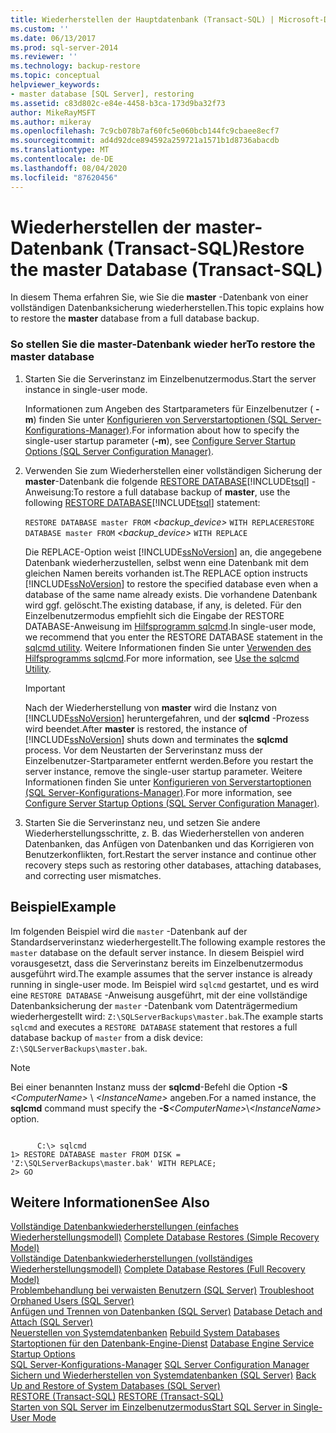 ```yaml
---
title: Wiederherstellen der Hauptdatenbank (Transact-SQL) | Microsoft-Dokumentation
ms.custom: ''
ms.date: 06/13/2017
ms.prod: sql-server-2014
ms.reviewer: ''
ms.technology: backup-restore
ms.topic: conceptual
helpviewer_keywords:
- master database [SQL Server], restoring
ms.assetid: c83d802c-e84e-4458-b3ca-173d9ba32f73
author: MikeRayMSFT
ms.author: mikeray
ms.openlocfilehash: 7c9cb078b7af60fc5e060bcb144fc9cbaee8ecf7
ms.sourcegitcommit: ad4d92dce894592a259721a1571b1d8736abacdb
ms.translationtype: MT
ms.contentlocale: de-DE
ms.lasthandoff: 08/04/2020
ms.locfileid: "87620456"
---
```

# <a name="restore-the-master-database-transact-sql"></a><span data-ttu-id="f90d0-102">Wiederherstellen der master-Datenbank (Transact-SQL)</span><span class="sxs-lookup"><span data-stu-id="f90d0-102">Restore the master Database (Transact-SQL)</span></span>
  <span data-ttu-id="f90d0-103">In diesem Thema erfahren Sie, wie Sie die **master** -Datenbank von einer vollständigen Datenbanksicherung wiederherstellen.</span><span class="sxs-lookup"><span data-stu-id="f90d0-103">This topic explains how to restore the **master** database from a full database backup.</span></span>  
  
### <a name="to-restore-the-master-database"></a><span data-ttu-id="f90d0-104">So stellen Sie die master-Datenbank wieder her</span><span class="sxs-lookup"><span data-stu-id="f90d0-104">To restore the master database</span></span>  
  
1.  <span data-ttu-id="f90d0-105">Starten Sie die Serverinstanz im Einzelbenutzermodus.</span><span class="sxs-lookup"><span data-stu-id="f90d0-105">Start the server instance in single-user mode.</span></span>  
  
     <span data-ttu-id="f90d0-106">Informationen zum Angeben des Startparameters für Einzelbenutzer ( **-m**) finden Sie unter [Konfigurieren von Serverstartoptionen &#40;SQL Server-Konfigurations-Manager&#41;](../../database-engine/configure-windows/scm-services-configure-server-startup-options.md).</span><span class="sxs-lookup"><span data-stu-id="f90d0-106">For information about how to specify the single-user startup parameter (**-m**), see [Configure Server Startup Options &#40;SQL Server Configuration Manager&#41;](../../database-engine/configure-windows/scm-services-configure-server-startup-options.md).</span></span>  
  
2.  <span data-ttu-id="f90d0-107">Verwenden Sie zum Wiederherstellen einer vollständigen Sicherung der **master**-Datenbank die folgende [RESTORE DATABASE](/sql/t-sql/statements/restore-statements-transact-sql)[!INCLUDE[tsql](../../includes/tsql-md.md)] -Anweisung:</span><span class="sxs-lookup"><span data-stu-id="f90d0-107">To restore a full database backup of **master**, use the following [RESTORE DATABASE](/sql/t-sql/statements/restore-statements-transact-sql)[!INCLUDE[tsql](../../includes/tsql-md.md)] statement:</span></span>  
  
     <span data-ttu-id="f90d0-108">`RESTORE DATABASE master FROM`  *<backup_device>*  `WITH REPLACE`</span><span class="sxs-lookup"><span data-stu-id="f90d0-108">`RESTORE DATABASE master FROM`  *<backup_device>*  `WITH REPLACE`</span></span>  
  
     <span data-ttu-id="f90d0-109">Die REPLACE-Option weist [!INCLUDE[ssNoVersion](../../../includes/ssnoversion-md.md)] an, die angegebene Datenbank wiederherzustellen, selbst wenn eine Datenbank mit dem gleichen Namen bereits vorhanden ist.</span><span class="sxs-lookup"><span data-stu-id="f90d0-109">The REPLACE option instructs [!INCLUDE[ssNoVersion](../../../includes/ssnoversion-md.md)] to restore the specified database even when a database of the same name already exists.</span></span> <span data-ttu-id="f90d0-110">Die vorhandene Datenbank wird ggf. gelöscht.</span><span class="sxs-lookup"><span data-stu-id="f90d0-110">The existing database, if any, is deleted.</span></span> <span data-ttu-id="f90d0-111">Für den Einzelbenutzermodus empfiehlt sich die Eingabe der RESTORE DATABASE-Anweisung im [Hilfsprogramm sqlcmd](../../tools/sqlcmd-utility.md).</span><span class="sxs-lookup"><span data-stu-id="f90d0-111">In single-user mode, we recommend that you enter the RESTORE DATABASE statement in the [sqlcmd utility](../../tools/sqlcmd-utility.md).</span></span> <span data-ttu-id="f90d0-112">Weitere Informationen finden Sie unter [Verwenden des Hilfsprogramms sqlcmd](../scripting/sqlcmd-use-the-utility.md).</span><span class="sxs-lookup"><span data-stu-id="f90d0-112">For more information, see [Use the sqlcmd Utility](../scripting/sqlcmd-use-the-utility.md).</span></span>  
  
    > [!IMPORTANT]  
    >  <span data-ttu-id="f90d0-113">Nach der Wiederherstellung von **master** wird die Instanz von [!INCLUDE[ssNoVersion](../../../includes/ssnoversion-md.md)] heruntergefahren, und der **sqlcmd** -Prozess wird beendet.</span><span class="sxs-lookup"><span data-stu-id="f90d0-113">After **master** is restored, the instance of [!INCLUDE[ssNoVersion](../../../includes/ssnoversion-md.md)] shuts down and terminates the **sqlcmd** process.</span></span> <span data-ttu-id="f90d0-114">Vor dem Neustarten der Serverinstanz muss der Einzelbenutzer-Startparameter entfernt werden.</span><span class="sxs-lookup"><span data-stu-id="f90d0-114">Before you restart the server instance, remove the single-user startup parameter.</span></span> <span data-ttu-id="f90d0-115">Weitere Informationen finden Sie unter [Konfigurieren von Serverstartoptionen &#40;SQL Server-Konfigurations-Manager&#41;](../../database-engine/configure-windows/scm-services-configure-server-startup-options.md).</span><span class="sxs-lookup"><span data-stu-id="f90d0-115">For more information, see [Configure Server Startup Options &#40;SQL Server Configuration Manager&#41;](../../database-engine/configure-windows/scm-services-configure-server-startup-options.md).</span></span>  
  
3.  <span data-ttu-id="f90d0-116">Starten Sie die Serverinstanz neu, und setzen Sie andere Wiederherstellungsschritte, z. B. das Wiederherstellen von anderen Datenbanken, das Anfügen von Datenbanken und das Korrigieren von Benutzerkonflikten, fort.</span><span class="sxs-lookup"><span data-stu-id="f90d0-116">Restart the server instance and continue other recovery steps such as restoring other databases, attaching databases, and correcting user mismatches.</span></span>  
  
## <a name="example"></a><span data-ttu-id="f90d0-117">Beispiel</span><span class="sxs-lookup"><span data-stu-id="f90d0-117">Example</span></span>  
 <span data-ttu-id="f90d0-118">Im folgenden Beispiel wird die `master` -Datenbank auf der Standardserverinstanz wiederhergestellt.</span><span class="sxs-lookup"><span data-stu-id="f90d0-118">The following example restores the `master` database on the default server instance.</span></span> <span data-ttu-id="f90d0-119">In diesem Beispiel wird vorausgesetzt, dass die Serverinstanz bereits im Einzelbenutzermodus ausgeführt wird.</span><span class="sxs-lookup"><span data-stu-id="f90d0-119">The example assumes that the server instance is already running in single-user mode.</span></span> <span data-ttu-id="f90d0-120">Im Beispiel wird `sqlcmd` gestartet, und es wird eine `RESTORE DATABASE` -Anweisung ausgeführt, mit der eine vollständige Datenbanksicherung der `master` -Datenbank vom Datenträgermedium wiederhergestellt wird: `Z:\SQLServerBackups\master.bak`.</span><span class="sxs-lookup"><span data-stu-id="f90d0-120">The example starts `sqlcmd` and executes a `RESTORE DATABASE` statement that restores a full database backup of `master` from a disk device: `Z:\SQLServerBackups\master.bak`.</span></span>  
  
> [!NOTE]
>  <span data-ttu-id="f90d0-121">Bei einer benannten Instanz muss der **sqlcmd**-Befehl die Option **-S** _\<ComputerName>_ \\ *\<InstanceName>* angeben.</span><span class="sxs-lookup"><span data-stu-id="f90d0-121">For a named instance, the **sqlcmd** command must specify the **-S**_\<ComputerName>_\\*\<InstanceName>* option.</span></span>  
  
```  
  
      C:\> sqlcmd  
1> RESTORE DATABASE master FROM DISK = 'Z:\SQLServerBackups\master.bak' WITH REPLACE;  
2> GO  
```  
  
## <a name="see-also"></a><span data-ttu-id="f90d0-122">Weitere Informationen</span><span class="sxs-lookup"><span data-stu-id="f90d0-122">See Also</span></span>  
 <span data-ttu-id="f90d0-123">[Vollständige Datenbankwiederherstellungen &#40;einfaches Wiederherstellungsmodell&#41;](complete-database-restores-simple-recovery-model.md) </span><span class="sxs-lookup"><span data-stu-id="f90d0-123">[Complete Database Restores &#40;Simple Recovery Model&#41;](complete-database-restores-simple-recovery-model.md) </span></span>  
 <span data-ttu-id="f90d0-124">[Vollständige Datenbankwiederherstellungen &#40;vollständiges Wiederherstellungsmodell&#41;](complete-database-restores-full-recovery-model.md) </span><span class="sxs-lookup"><span data-stu-id="f90d0-124">[Complete Database Restores &#40;Full Recovery Model&#41;](complete-database-restores-full-recovery-model.md) </span></span>  
 <span data-ttu-id="f90d0-125">[Problembehandlung bei verwaisten Benutzern &#40;SQL Server&#41;](../../sql-server/failover-clusters/troubleshoot-orphaned-users-sql-server.md) </span><span class="sxs-lookup"><span data-stu-id="f90d0-125">[Troubleshoot Orphaned Users &#40;SQL Server&#41;](../../sql-server/failover-clusters/troubleshoot-orphaned-users-sql-server.md) </span></span>  
 <span data-ttu-id="f90d0-126">[Anfügen und Trennen von Datenbanken &#40;SQL Server&#41;](../databases/database-detach-and-attach-sql-server.md) </span><span class="sxs-lookup"><span data-stu-id="f90d0-126">[Database Detach and Attach &#40;SQL Server&#41;](../databases/database-detach-and-attach-sql-server.md) </span></span>  
 <span data-ttu-id="f90d0-127">[Neuerstellen von Systemdatenbanken](../databases/system-databases.md) </span><span class="sxs-lookup"><span data-stu-id="f90d0-127">[Rebuild System Databases](../databases/system-databases.md) </span></span>  
 <span data-ttu-id="f90d0-128">[Startoptionen für den Datenbank-Engine-Dienst](../../database-engine/configure-windows/database-engine-service-startup-options.md) </span><span class="sxs-lookup"><span data-stu-id="f90d0-128">[Database Engine Service Startup Options](../../database-engine/configure-windows/database-engine-service-startup-options.md) </span></span>  
 <span data-ttu-id="f90d0-129">[SQL Server-Konfigurations-Manager](../sql-server-configuration-manager.md) </span><span class="sxs-lookup"><span data-stu-id="f90d0-129">[SQL Server Configuration Manager](../sql-server-configuration-manager.md) </span></span>  
 <span data-ttu-id="f90d0-130">[Sichern und Wiederherstellen von Systemdatenbanken &#40;SQL Server&#41;](back-up-and-restore-of-system-databases-sql-server.md) </span><span class="sxs-lookup"><span data-stu-id="f90d0-130">[Back Up and Restore of System Databases &#40;SQL Server&#41;](back-up-and-restore-of-system-databases-sql-server.md) </span></span>  
 <span data-ttu-id="f90d0-131">[RESTORE &#40;Transact-SQL&#41;](/sql/t-sql/statements/restore-statements-transact-sql) </span><span class="sxs-lookup"><span data-stu-id="f90d0-131">[RESTORE &#40;Transact-SQL&#41;](/sql/t-sql/statements/restore-statements-transact-sql) </span></span>  
 [<span data-ttu-id="f90d0-132">Starten von SQL Server im Einzelbenutzermodus</span><span class="sxs-lookup"><span data-stu-id="f90d0-132">Start SQL Server in Single-User Mode</span></span>](../../database-engine/configure-windows/start-sql-server-in-single-user-mode.md)  
  
  
